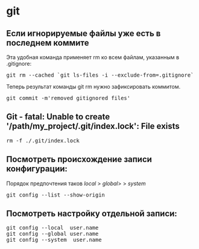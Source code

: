 # git


## Если игнорируемые файлы уже есть в последнем коммите

Эта удобная команда применяет rm ко всем файлам, указанным в .gitignore:

<pre>
git rm --cached `git ls-files -i --exclude-from=.gitignore` 
</pre>

Теперь результат команды git rm нужно зафиксировать коммитом.
<pre>
git commit -m'removed gitignored files'
</pre>


## Git - fatal: Unable to create '/path/my_project/.git/index.lock': File exists

<pre>
rm -f ./.git/index.lock
</pre>


## Посмотреть происхождение записи конфигурации:
Порядок предпочтения таков _local_ > _global_> > _system_
<pre>
git config --list --show-origin
</pre>

## Посмотреть настройку отдельной записи:
<pre>
git config --local  user.name
git config --global user.name
git config --system  user.name
</pre>











